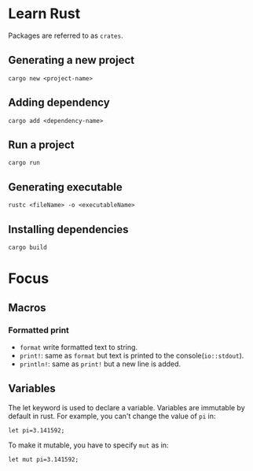 # Learn Rust
Packages are referred to as `crates`.
## Generating a new project
```
cargo new <project-name>
```

## Adding dependency
```
cargo add <dependency-name>
```

## Run a project
```
cargo run
```

## Generating executable
```
rustc <fileName> -o <executableName>
```

## Installing dependencies
```
cargo build
```

# Focus
## Macros
### Formatted print
- `format` write formatted text to string.
- `print!`: same as `format` but text is printed to the console(`io::stdout`).
- `println!`: same as `print!` but a new line is added.

## Variables
The let keyword is used to declare a variable.
Variables are immutable by default in rust.
For example, you can't change the value of `pi` in:
```
let pi=3.141592;
```

 To make it mutable, you have to specify `mut` as in:
```
let mut pi=3.141592;
```

